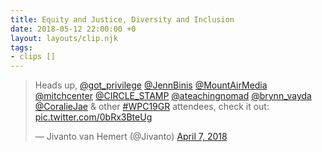 ```yaml
---
title: Equity and Justice, Diversity and Inclusion
date: 2018-05-12 22:00:00 +0
layout: layouts/clip.njk
tags:
- clips []
---
```


<blockquote class="twitter-tweet" data-lang="en"><p lang="en" dir="ltr">Heads up, <a href="https://twitter.com/got_privilege?ref_src=twsrc%5Etfw">@got_privilege</a> <a href="https://twitter.com/JennBinis?ref_src=twsrc%5Etfw">@JennBinis</a> <a href="https://twitter.com/MountAirMedia?ref_src=twsrc%5Etfw">@MountAirMedia</a> <a href="https://twitter.com/mitchcenter?ref_src=twsrc%5Etfw">@mitchcenter</a> <a href="https://twitter.com/CIRCLE_STAMP?ref_src=twsrc%5Etfw">@CIRCLE_STAMP</a> <a href="https://twitter.com/ateachingnomad?ref_src=twsrc%5Etfw">@ateachingnomad</a> <a href="https://twitter.com/brynn_vayda?ref_src=twsrc%5Etfw">@brynn_vayda</a> <a href="https://twitter.com/CoralieJae?ref_src=twsrc%5Etfw">@CoralieJae</a> &amp; other <a href="https://twitter.com/hashtag/WPC19GR?src=hash&amp;ref_src=twsrc%5Etfw">#WPC19GR</a> attendees, check it out: <a href="https://t.co/0bRx3BteUg">pic.twitter.com/0bRx3BteUg</a></p>&mdash; Jivanto van Hemert (@Jivanto) <a href="https://twitter.com/Jivanto/status/982614868355362816?ref_src=twsrc%5Etfw">April 7, 2018</a></blockquote>
<script async src="https://platform.twitter.com/widgets.js" charset="utf-8"></script>

